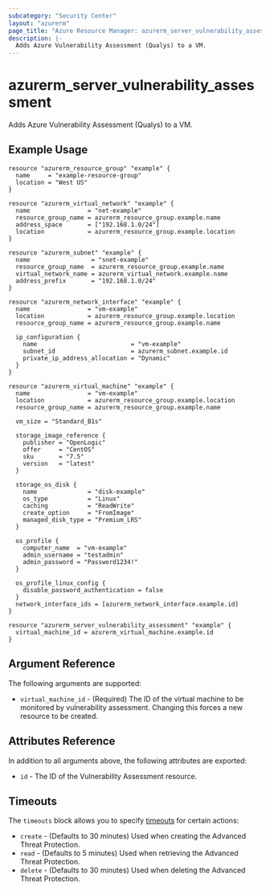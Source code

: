 ```yaml
---
subcategory: "Security Center"
layout: "azurerm"
page_title: "Azure Resource Manager: azurerm_server_vulnerability_assessment"
description: |-
  Adds Azure Vulnerability Assessment (Qualys) to a VM.
---
```


# azurerm_server_vulnerability_assessment

Adds Azure Vulnerability Assessment (Qualys) to a VM.

## Example Usage

```hcl
resource "azurerm_resource_group" "example" {
  name     = "example-resource-group"
  location = "West US"
}

resource "azurerm_virtual_network" "example" {
  name                = "net-example"
  resource_group_name = azurerm_resource_group.example.name
  address_space       = ["192.168.1.0/24"]
  location            = azurerm_resource_group.example.location
}

resource "azurerm_subnet" "example" {
  name                 = "snet-example"
  resource_group_name  = azurerm_resource_group.example.name
  virtual_network_name = azurerm_virtual_network.example.name
  address_prefix       = "192.168.1.0/24"
}

resource "azurerm_network_interface" "example" {
  name                = "vm-example"
  location            = azurerm_resource_group.example.location
  resource_group_name = azurerm_resource_group.example.name

  ip_configuration {
    name                          = "vm-example"
    subnet_id                     = azurerm_subnet.example.id
    private_ip_address_allocation = "Dynamic"
  }
}

resource "azurerm_virtual_machine" "example" {
  name                = "vm-example"
  location            = azurerm_resource_group.example.location
  resource_group_name = azurerm_resource_group.example.name

  vm_size = "Standard_B1s"

  storage_image_reference {
    publisher = "OpenLogic"
    offer     = "CentOS"
    sku       = "7.5"
    version   = "latest"
  }

  storage_os_disk {
    name              = "disk-example"
    os_type           = "Linux"
    caching           = "ReadWrite"
    create_option     = "FromImage"
    managed_disk_type = "Premium_LRS"
  }

  os_profile {
    computer_name  = "vm-example"
    admin_username = "testadmin"
    admin_password = "Password1234!"
  }

  os_profile_linux_config {
    disable_password_authentication = false
  }
  network_interface_ids = [azurerm_network_interface.example.id]
}

resource "azurerm_server_vulnerability_assessment" "example" {
  virtual_machine_id = azurerm_virtual_machine.example.id
}
```

## Argument Reference

The following arguments are supported:

* `virtual_machine_id` - (Required) The ID of the virtual machine to be monitored by vulnerability assessment. Changing this forces a new resource to be created.

## Attributes Reference

In addition to all arguments above, the following attributes are exported:

* `id` - The ID of the Vulnerability Assessment resource.

## Timeouts

The `timeouts` block allows you to specify [timeouts](https://www.terraform.io/docs/configuration/resources.html#timeouts) for certain actions:

* `create` - (Defaults to 30 minutes) Used when creating the Advanced Threat Protection.
* `read` - (Defaults to 5 minutes) Used when retrieving the Advanced Threat Protection.
* `delete` - (Defaults to 30 minutes) Used when deleting the Advanced Threat Protection.
